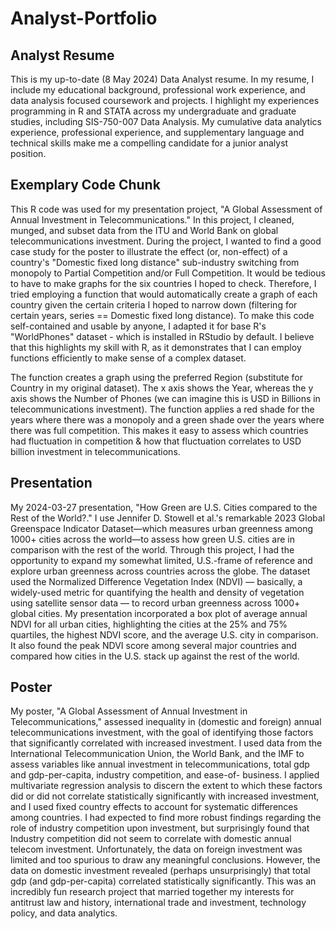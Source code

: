 # Analyst-Portfolio

## Analyst Resume

This is my up-to-date (8 May 2024) Data Analyst resume. In my resume, I include my educational background, professional work experience, and data analysis focused coursework and projects. I highlight my experiences programming in R and STATA across my undergraduate and graduate studies, including SIS-750-007 Data Analysis. My cumulative data analytics experience, professional experience, and supplementary language and technical skills make me a compelling candidate for a junior analyst position.


## Exemplary Code Chunk

This R code was used for my presentation project, "A Global Assessment of Annual Investment in Telecommunications." In this project, I cleaned, munged, and subset data from the ITU and World Bank on global telecommunications investment. During the project, I wanted to find a good case study for the poster to illustrate the effect (or, non-effect) of a country's "Domestic fixed long distance" sub-industry switching from monopoly to Partial Competition and/or Full Competition. It would be tedious to have to make graphs for the six countries I hoped to check. Therefore, I tried employing a function that would automatically create a graph of each country given the certain criteria I hoped to narrow down (filtering for certain years, series == Domestic fixed long distance). To make this code self-contained and usable by anyone, I adapted it for base R's "WorldPhones" dataset - which is installed in RStudio by default. I believe that this highlights my skill with R, as it demonstrates that I can employ functions efficiently to make sense of a complex dataset.

The function creates a graph using the preferred Region (substitute for Country in my original dataset). The x axis shows the Year, whereas the y axis shows the Number of Phones (we can imagine this is USD in Billions in telecommunications investment). The function applies a red shade for the years where there was a monopoly and a green shade over the years where there was full competition. This makes it easy to assess which countries had fluctuation in competition & how that fluctuation correlates to USD billion investment in telecommunications.


## Presentation

My 2024-03-27 presentation, "How Green are U.S. Cities compared to the Rest of the World?." I use Jennifer D. Stowell et al.'s remarkable 2023 Global Greenspace Indicator Dataset—which measures urban greenness among 1000+ cities across the world—to assess how green U.S. cities are in comparison with the rest of the world. Through this project, I had the opportunity to expand my somewhat limited, U.S.-frame of reference and explore urban greenness across countries across the globe. The dataset used the Normalized Difference Vegetation Index (NDVI) — basically, a widely-used metric for quantifying the health and density of vegetation using satellite sensor data —  to record urban greenness across 1000+ global cities. My presentation incorporated a box plot of average annual NDVI for all urban cities, highlighting the cities at the 25% and 75% quartiles, the highest NDVI score, and the average U.S. city in comparison. It also found the peak NDVI score among several major countries and compared how cities in the U.S. stack up against the rest of the world.


## Poster

My poster, "A Global Assessment of Annual Investment in Telecommunications," assessed inequality in (domestic and foreign) annual telecommunications investment, with the goal of identifying those factors that significantly correlated with increased investment. I used data from the International Telecommunication Union, the World Bank, and the IMF to assess variables like annual investment in telecommunications, total gdp and gdp-per-capita, industry competition, and ease-of- business. I applied multivariate regression analysis to discern the extent to which these factors did or did not correlate statistically significantly with increased investment, and I used fixed country effects to account for systematic differences among countries. I had expected to find more robust findings regarding the role of industry competition upon investment, but surprisingly found that Industry competition did not seem to correlate with domestic annual telecom investment. Unfortunately, the data on foreign investment was limited and too spurious to draw any meaningful conclusions. However, the data on domestic investment revealed (perhaps unsurprisingly) that total gdp (and gdp-per-capita) correlated statistically significantly. This was an incredibly fun research project that married together my interests for antitrust law and history, international trade and investment, technology policy, and data analytics.

